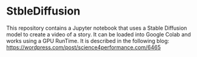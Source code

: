 # StbleDiffusion
This repository contains a Jupyter notebook that uses a Stable Diffusion model to create a video of a story. It can be loaded into Google Colab and works using a GPU RunTime. It is described in the following blog: https://wordpress.com/post/science4performance.com/6465
